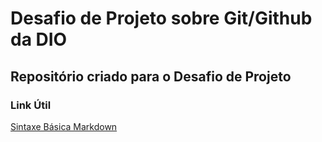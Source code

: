 # Desafio de Projeto sobre Git/Github da DIO

## Repositório criado para o Desafio de Projeto

### Link Útil

[Sintaxe Básica Markdown](https://www.markdownguide.org/basic-syntax/)
